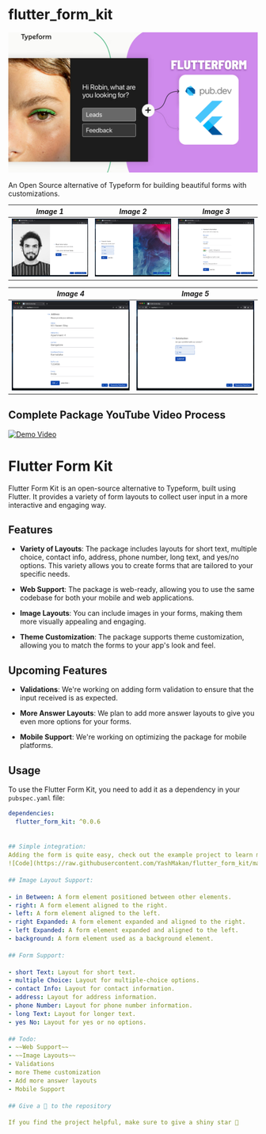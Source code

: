 # flutter_form_kit

![FlutterForm](https://raw.githubusercontent.com/YashMakan/flutter_form_kit/main/images/FlutterForm.png)

An Open Source alternative of Typeform for building beautiful forms with customizations.

| **_Image 1_**                                                                                 | **_Image 2_**                                                                                 | **_Image 3_**                                                                                 |
|-----------------------------------------------------------------------------------------------|-----------------------------------------------------------------------------------------------|-----------------------------------------------------------------------------------------------|
| ![Demo 1](https://raw.githubusercontent.com/YashMakan/flutter_form_kit/main/images/demo1.png) | ![Demo 2](https://raw.githubusercontent.com/YashMakan/flutter_form_kit/main/images/demo2.png) | ![Demo 3](https://raw.githubusercontent.com/YashMakan/flutter_form_kit/main/images/demo3.png) |

| **_Image 4_**                                                                                 | **_Image 5_**                                                                                 |
|-----------------------------------------------------------------------------------------------|-----------------------------------------------------------------------------------------------|
| ![Demo 4](https://raw.githubusercontent.com/YashMakan/flutter_form_kit/main/images/demo4.png) | ![Demo 5](https://raw.githubusercontent.com/YashMakan/flutter_form_kit/main/images/demo5.png) |

## Complete Package YouTube Video Process

[![Demo Video](https://img.youtube.com/vi/4e663NoHtvg/0.jpg)](https://www.youtube.com/watch?v=4e663NoHtvg)

# Flutter Form Kit

Flutter Form Kit is an open-source alternative to Typeform, built using Flutter. It provides a variety of form layouts to collect user input in a more interactive and engaging way.

## Features

- **Variety of Layouts**: The package includes layouts for short text, multiple choice, contact info, address, phone number, long text, and yes/no options. This variety allows you to create forms that are tailored to your specific needs.

- **Web Support**: The package is web-ready, allowing you to use the same codebase for both your mobile and web applications.

- **Image Layouts**: You can include images in your forms, making them more visually appealing and engaging.

- **Theme Customization**: The package supports theme customization, allowing you to match the forms to your app's look and feel.

## Upcoming Features

- **Validations**: We're working on adding form validation to ensure that the input received is as expected.

- **More Answer Layouts**: We plan to add more answer layouts to give you even more options for your forms.

- **Mobile Support**: We're working on optimizing the package for mobile platforms.

## Usage

To use the Flutter Form Kit, you need to add it as a dependency in your `pubspec.yaml` file:

```yaml
dependencies:
  flutter_form_kit: ^0.0.6


## Simple integration:
Adding the form is quite easy, check out the example project to learn more.
![Code](https://raw.githubusercontent.com/YashMakan/flutter_form_kit/main/images/code.png)

## Image Layout Support:

- in Between: A form element positioned between other elements.
- right: A form element aligned to the right.
- left: A form element aligned to the left.
- right Expanded: A form element expanded and aligned to the right.
- left Expanded: A form element expanded and aligned to the left.
- background: A form element used as a background element.

## Form Support:

- short Text: Layout for short text.
- multiple Choice: Layout for multiple-choice options.
- contact Info: Layout for contact information.
- address: Layout for address information.
- phone Number: Layout for phone number information.
- long Text: Layout for longer text.
- yes No: Layout for yes or no options.

## Todo:
- ~~Web Support~~
- ~~Image Layouts~~
- Validations
- more Theme customization
- Add more answer layouts
- Mobile Support

## Give a 🤩 to the repository

If you find the project helpful, make sure to give a shiny star 🌟